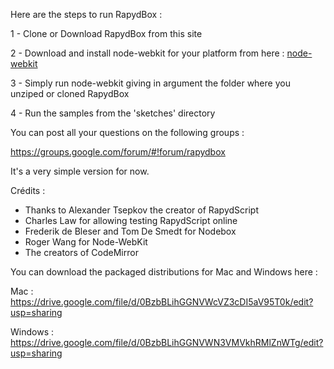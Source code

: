 Here are the steps to run RapydBox :

1 - Clone or Download RapydBox from this site

2 - Download and install node-webkit for your platform from here : <a href="https://github.com/rogerwang/node-webkit">node-webkit</a>


3 - Simply run node-webkit giving in argument the folder where you unziped or cloned RapydBox

4 - Run the samples from the 'sketches' directory

You can post all your questions on the following groups :

https://groups.google.com/forum/#!forum/rapydbox

It's a very simple version for now.

Crédits : 

 - Thanks to Alexander Tsepkov the creator of RapydScript
 - Charles Law for allowing testing RapydScript online
 - Frederik de Bleser and Tom De Smedt for Nodebox
 - Roger Wang for Node-WebKit
 - The creators of CodeMirror
 
 
You can download the packaged distributions for Mac and Windows here  :

Mac : https://drive.google.com/file/d/0BzbBLihGGNVWcVZ3cDI5aV95T0k/edit?usp=sharing

Windows : https://drive.google.com/file/d/0BzbBLihGGNVWN3VMVkhRMlZnWTg/edit?usp=sharing


